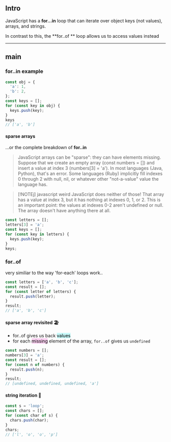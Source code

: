 ## Intro

JavaScript has a **for...in** loop that can iterate over object keys (not values), arrays, and strings.

In contrast to this, the **for..of ** loop allows us to access values instead

---
## main

### for..in example

```typescript
const obj = {
  'a': 1,
  'b': 2,
};
const keys = [];
for (const key in obj) {
  keys.push(key);
}
keys
// ['a', 'b']
```


#### sparse arrays
...or the complete breakdown of **for..in**

> JavaScript arrays can be "sparse": they can have elements missing. Suppose that we create an empty array (const numbers = []) and insert a value at index 3 (numbers[3] = 'a'). In most languages (Java, Python), that's an error. Some languages (Ruby) implicitly fill indexes 0 through 2 with null, nil, or whatever other "not-a-value" value the language has.

> [!NOTEj] javascript weird
> JavaScript does neither of those! That array has a value at index 3, but it has nothing at indexes 0, 1, or 2. This is an important point: the values at indexes 0-2 aren't undefined or null. The array doesn't have anything there at all.

```javascript
const letters = [];
letters[3] = 'a';
const keys = [];
for (const key in letters) {
  keys.push(key);
}
keys;
```

### for..of
very similiar to the way 'for-each' loops work..

```js
const letters = ['a', 'b', 'c'];
const result = [];
for (const letter of letters) {
  result.push(letter);
}
result;
// ['a', 'b', 'c']
```

#### sparse array revisited 🏖
- for..of gives us back <mark style="background: #ABF7F7A6;">values</mark>
- for each <mark style="background: #FFB8EBA6;">missing</mark> element of the array, `for..of` gives us `undefined`

```js
const numbers = [];
numbers[3] = 'a';
const result = [];
for (const n of numbers) {
  result.push(n);
}
result;
// [undefined, undefined, undefined, 'a']
```

#### string iteration 🧵

```js
const s = 'loop';
const chars = [];
for (const char of s) {
  chars.push(char);
}
chars;
// ['l', 'o', 'o', 'p']
```


